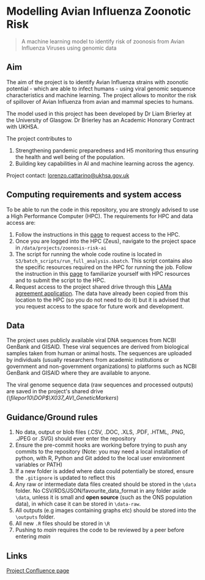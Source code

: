 # Modelling Avian Influenza Zoonotic Risk

> A machine learning model to identify risk of zoonosis from Avian Influenza Viruses using genomic data

## Aim

The aim of the project is to identify Avian Influenza strains with zoonotic potential - which are able to infect humans - using viral genomic sequence characteristics and machine learning. The project allows to monitor the risk of spillover of Avian Influenza from avian and mammal species to humans.

The model used in this project has been developed by Dr Liam Brierley at the University of Glasgow. Dr Brierley has an Academic Honorary Contract with UKHSA.

The project contributes to 
1. Strengthening pandemic preparedness and H5 monitoring thus ensuring the health and well being of the population.
2. Building key capabilities in AI and machine learning across the agency.

Project contact: [lorenzo.cattarino@ukhsa.gov.uk](mailto:lorenzo.cattarino@ukhsa.gov.uk)

## Computing requirements and system access

To be able to run the code in this repository, you are strongly advised to use a High Performance Computer (HPC). The requirements for HPC and data access are:  

1. Follow the instructions in this [page](https://confluence.collab.test-and-trace.nhs.uk/display/DEDT/HPC) to request access to the HPC.
2. Once you are logged into the HPC (Zeus), navigate to the project space in `/data/projects/zoonosis-risk-ai`
3. The script for running the whole code routine is located in `S3/batch_scripts/run_full_analysis.sbatch`. This script contains also the specific resources required on the HPC for running the job. Follow the instruction in this [page](https://confluence.collab.test-and-trace.nhs.uk/display/DEDT/HPC) to familiarize yourself with HPC resources and to submit the script to the HPC.
4. Request access to the project shared drive through this [LAMa agreement application](http://datascience.phe.gov.uk/Lama/SpecialProjects/SpecialProjectDetail?pro=X037&ver=1.0). The data have already been copied from this location to the HPC (so you do not need to do it) but it is advised that you request access to the space for future work and development. 

## Data 

The project uses publicly available viral DNA sequences from NCBI GenBank and GISAID. These viral sequences are derived from biological samples taken from human or animal hosts. The sequences are uploaded by individuals (usually researchers from academic institutions or government and non-government organizations) to platforms such as  NCBI GenBank and GISAID where they are available to anyone.

The viral genome sequence data (raw sequences and processed outputs) are saved in the project's shared drive (*\\filepor10\DOP$\X037_AVI_GeneticMarkers*)
 
## Guidance/Ground rules

1.  No data, output or blob files (.CSV, .DOC, .XLS, .PDF, .HTML, .PNG, .JPEG or .SVG) should ever enter the repository
2.  Ensure the pre-commit hooks are working before trying to push any commits to the repository (Note: you may need a local installation of python, with R, Python and Git added to the local user environment variables or PATH)
3.  If a new folder is added where data could potentially be stored, ensure the `.gitignore` is updated to reflect this
4.  Any raw or intermediate data files created should be stored in the `\data` folder. No CSV/RDS/JSON/favourite_data_format in any folder aside `\data`, unless it is small and **open source** (such as the ONS population data), in which case it can be stored in `\data-raw`.
5.  All outputs (e.g images containing graphs etc) should be stored into the `\outputs` folder.
6.  All new `.R` files should be stored in `\R`
7. Pushing to *main* requires the code to be reviewed by a peer before entering *main*

## Links
[Project Confluence page](https://confluence.collab.test-and-trace.nhs.uk/display/DEDT/Avian+Influenza+Zoonotic+Risk+Modelling+ML)
